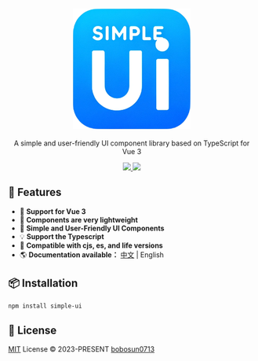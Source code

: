 <p align="center">
<a href="https://github.com/bobosun0713/simple-ui">
  <img src="https://raw.githubusercontent.com/bobosun0713/simple-ui/master/packages/public/logo.png" alt="Simple-UI" width="240">
</a>
<br>
<br>
A simple and user-friendly UI component library based on TypeScript for Vue 3
</p>

<p align="center">
  <a target="_blank" href="http://nodejs.org/download/" title="Node version">
      <img src="https://img.shields.io/badge/node-%3E%3D%2016.0.0-%23407fbc">
  </a>
    <a target="_blank" href="https://vuejs.org/" title="vue">
      <img src="https://img.shields.io/badge/vue-v3.3.0%2B-%23407fbc">
  </a>
</p>

## 🚀 Features

- 🎪 **Support for Vue 3**
- 💪 **Components are very lightweight**
- 💪 **Simple and User-Friendly UI Components**
- 💡 **Support the Typescript**
- 🔩 **Compatible with cjs, es, and life versions**
- 🌎 **Documentation available：** [中文](./zh-tw/README.md) | English

## 📦 Installation

```
npm install simple-ui
```

## 📄 License

[MIT](./LICENSE) License &copy; 2023-PRESENT [bobosun0713](https://github.com/bobosun0713)
